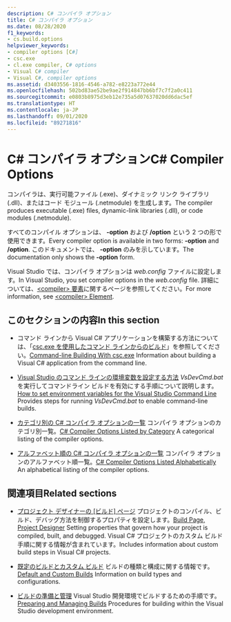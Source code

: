 ```yaml
---
description: C# コンパイラ オプション
title: C# コンパイラ オプション
ms.date: 08/28/2020
f1_keywords:
- cs.build.options
helpviewer_keywords:
- compiler options [C#]
- csc.exe
- cl.exe compiler, C# options
- Visual C# compiler
- Visual C#, compiler options
ms.assetid: d3403556-1816-4546-a782-e8223a772e44
ms.openlocfilehash: 502bd83ae52be9ae2f914847bb6bf7c7f2a0c411
ms.sourcegitcommit: e0803b8975d3eb12e735a5d07637020dd6dac5ef
ms.translationtype: HT
ms.contentlocale: ja-JP
ms.lasthandoff: 09/01/2020
ms.locfileid: "89271816"
---
```

# <a name="c-compiler-options"></a><span data-ttu-id="f76a2-103">C# コンパイラ オプション</span><span class="sxs-lookup"><span data-stu-id="f76a2-103">C# Compiler Options</span></span>

<span data-ttu-id="f76a2-104">コンパイラは、実行可能ファイル (.exe)、ダイナミック リンク ライブラリ (.dll)、またはコード モジュール (.netmodule) を生成します。</span><span class="sxs-lookup"><span data-stu-id="f76a2-104">The compiler produces executable (.exe) files, dynamic-link libraries (.dll), or code modules (.netmodule).</span></span>

<span data-ttu-id="f76a2-105">すべてのコンパイル オプションは、 **-option** および **/option** という 2 つの形で使用できます。</span><span class="sxs-lookup"><span data-stu-id="f76a2-105">Every compiler option is available in two forms: **-option** and **/option**.</span></span> <span data-ttu-id="f76a2-106">このドキュメントでは、 **-option** のみを示しています。</span><span class="sxs-lookup"><span data-stu-id="f76a2-106">The documentation only shows the **-option** form.</span></span>

<span data-ttu-id="f76a2-107">Visual Studio では、コンパイラ オプションは *web.config* ファイルに設定します。</span><span class="sxs-lookup"><span data-stu-id="f76a2-107">In Visual Studio, you set compiler options in the *web.config* file.</span></span> <span data-ttu-id="f76a2-108">詳細については、[\<compiler> 要素](../../../framework/configure-apps/file-schema/compiler/compiler-element.md)に関するページを参照してください。</span><span class="sxs-lookup"><span data-stu-id="f76a2-108">For more information, see [\<compiler> Element](../../../framework/configure-apps/file-schema/compiler/compiler-element.md).</span></span>

## <a name="in-this-section"></a><span data-ttu-id="f76a2-109">このセクションの内容</span><span class="sxs-lookup"><span data-stu-id="f76a2-109">In this section</span></span>

- <span data-ttu-id="f76a2-110">コマンド ラインから Visual C# アプリケーションを構築する方法については、「[csc.exe を使用したコマンド ラインからのビルド](command-line-building-with-csc-exe.md)」を参照してください。</span><span class="sxs-lookup"><span data-stu-id="f76a2-110">[Command-line Building With csc.exe](command-line-building-with-csc-exe.md) Information about building a Visual C# application from the command line.</span></span>

- <span data-ttu-id="f76a2-111">[Visual Studio のコマンド ラインの環境変数を設定する方法](how-to-set-environment-variables-for-the-visual-studio-command-line.md) *VsDevCmd.bat* を実行してコマンドライン ビルドを有効にする手順について説明します。</span><span class="sxs-lookup"><span data-stu-id="f76a2-111">[How to set environment variables for the Visual Studio Command Line](how-to-set-environment-variables-for-the-visual-studio-command-line.md) Provides steps for running *VsDevCmd.bat* to enable command-line builds.</span></span>

- <span data-ttu-id="f76a2-112">[カテゴリ別の C# コンパイラ オプションの一覧](listed-by-category.md) コンパイラ オプションのカテゴリ別一覧。</span><span class="sxs-lookup"><span data-stu-id="f76a2-112">[C# Compiler Options Listed by Category](listed-by-category.md) A categorical listing of the compiler options.</span></span>

- <span data-ttu-id="f76a2-113">[アルファベット順の C# コンパイラ オプションの一覧](listed-alphabetically.md) コンパイラ オプションのアルファベット順一覧。</span><span class="sxs-lookup"><span data-stu-id="f76a2-113">[C# Compiler Options Listed Alphabetically](listed-alphabetically.md) An alphabetical listing of the compiler options.</span></span>

## <a name="related-sections"></a><span data-ttu-id="f76a2-114">関連項目</span><span class="sxs-lookup"><span data-stu-id="f76a2-114">Related sections</span></span>

- <span data-ttu-id="f76a2-115">[プロジェクト デザイナーの [ビルド] ページ](/visualstudio/ide/reference/build-page-project-designer-csharp) プロジェクトのコンパイル、ビルド、デバッグ方法を制御するプロパティを設定します。</span><span class="sxs-lookup"><span data-stu-id="f76a2-115">[Build Page, Project Designer](/visualstudio/ide/reference/build-page-project-designer-csharp) Setting properties that govern how your project is compiled, built, and debugged.</span></span> <span data-ttu-id="f76a2-116">Visual C# プロジェクトのカスタム ビルド手順に関する情報が含まれています。</span><span class="sxs-lookup"><span data-stu-id="f76a2-116">Includes information about custom build steps in Visual C# projects.</span></span>

- <span data-ttu-id="f76a2-117">[既定のビルドとカスタム ビルド](/visualstudio/ide/compiling-and-building-in-visual-studio) ビルドの種類と構成に関する情報です。</span><span class="sxs-lookup"><span data-stu-id="f76a2-117">[Default and Custom Builds](/visualstudio/ide/compiling-and-building-in-visual-studio) Information on build types and configurations.</span></span>

- <span data-ttu-id="f76a2-118">[ビルドの準備と管理](/visualstudio/ide/building-and-cleaning-projects-and-solutions-in-visual-studio) Visual Studio 開発環境でビルドするための手順です。</span><span class="sxs-lookup"><span data-stu-id="f76a2-118">[Preparing and Managing Builds](/visualstudio/ide/building-and-cleaning-projects-and-solutions-in-visual-studio) Procedures for building within the Visual Studio development environment.</span></span>
